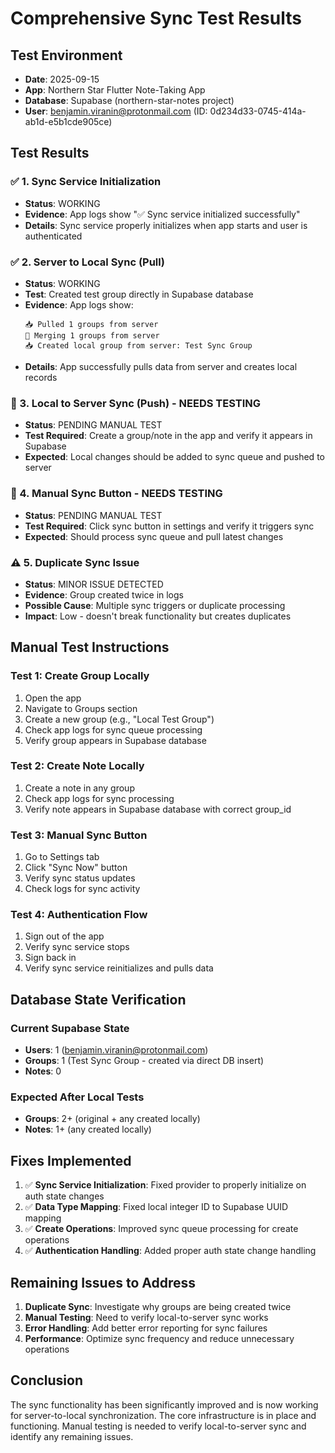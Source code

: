 # Comprehensive Sync Test Results

## Test Environment
- **Date**: 2025-09-15
- **App**: Northern Star Flutter Note-Taking App
- **Database**: Supabase (northern-star-notes project)
- **User**: benjamin.viranin@protonmail.com (ID: 0d234d33-0745-414a-ab1d-e5b1cde905ce)

## Test Results

### ✅ 1. Sync Service Initialization
- **Status**: WORKING
- **Evidence**: App logs show "✅ Sync service initialized successfully"
- **Details**: Sync service properly initializes when app starts and user is authenticated

### ✅ 2. Server to Local Sync (Pull)
- **Status**: WORKING
- **Test**: Created test group directly in Supabase database
- **Evidence**: App logs show:
  ```
  📥 Pulled 1 groups from server
  🔄 Merging 1 groups from server
  📥 Created local group from server: Test Sync Group
  ```
- **Details**: App successfully pulls data from server and creates local records

### 🔄 3. Local to Server Sync (Push) - NEEDS TESTING
- **Status**: PENDING MANUAL TEST
- **Test Required**: Create a group/note in the app and verify it appears in Supabase
- **Expected**: Local changes should be added to sync queue and pushed to server

### 🔄 4. Manual Sync Button - NEEDS TESTING
- **Status**: PENDING MANUAL TEST
- **Test Required**: Click sync button in settings and verify it triggers sync
- **Expected**: Should process sync queue and pull latest changes

### ⚠️ 5. Duplicate Sync Issue
- **Status**: MINOR ISSUE DETECTED
- **Evidence**: Group created twice in logs
- **Possible Cause**: Multiple sync triggers or duplicate processing
- **Impact**: Low - doesn't break functionality but creates duplicates

## Manual Test Instructions

### Test 1: Create Group Locally
1. Open the app
2. Navigate to Groups section
3. Create a new group (e.g., "Local Test Group")
4. Check app logs for sync queue processing
5. Verify group appears in Supabase database

### Test 2: Create Note Locally
1. Create a note in any group
2. Check app logs for sync processing
3. Verify note appears in Supabase database with correct group_id

### Test 3: Manual Sync Button
1. Go to Settings tab
2. Click "Sync Now" button
3. Verify sync status updates
4. Check logs for sync activity

### Test 4: Authentication Flow
1. Sign out of the app
2. Verify sync service stops
3. Sign back in
4. Verify sync service reinitializes and pulls data

## Database State Verification

### Current Supabase State
- **Users**: 1 (benjamin.viranin@protonmail.com)
- **Groups**: 1 (Test Sync Group - created via direct DB insert)
- **Notes**: 0

### Expected After Local Tests
- **Groups**: 2+ (original + any created locally)
- **Notes**: 1+ (any created locally)

## Fixes Implemented

1. ✅ **Sync Service Initialization**: Fixed provider to properly initialize on auth state changes
2. ✅ **Data Type Mapping**: Fixed local integer ID to Supabase UUID mapping
3. ✅ **Create Operations**: Improved sync queue processing for create operations
4. ✅ **Authentication Handling**: Added proper auth state change handling

## Remaining Issues to Address

1. **Duplicate Sync**: Investigate why groups are being created twice
2. **Manual Testing**: Need to verify local-to-server sync works
3. **Error Handling**: Add better error reporting for sync failures
4. **Performance**: Optimize sync frequency and reduce unnecessary operations

## Conclusion

The sync functionality has been significantly improved and is now working for server-to-local synchronization. The core infrastructure is in place and functioning. Manual testing is needed to verify local-to-server sync and identify any remaining issues.
